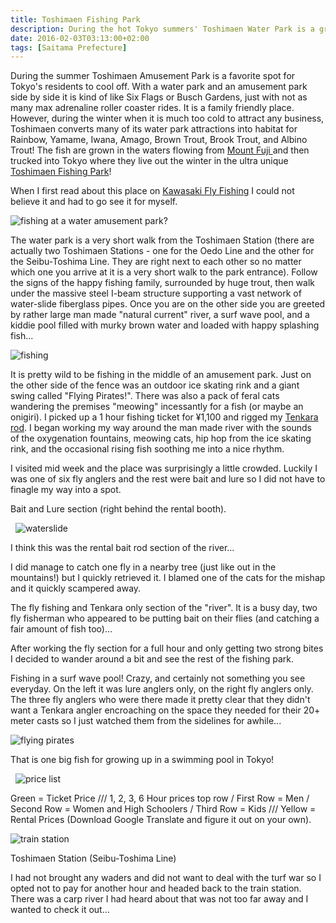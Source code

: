 ```yaml
---
title: Toshimaen Fishing Park
description: During the hot Tokyo summers' Toshimaen Water Park is a great spot to cool off, but during the winter it becomes the famous Toshimaen Fishing Park...
date: 2016-02-03T03:13:00+02:00
tags: [Saitama Prefecture]
---
```

<div class="text-lg mt-2">
<p class="mb-2">During the summer Toshimaen Amusement Park is a favorite spot for Tokyo's residents to cool off. With a water park and an amusement park side by side it is kind of like Six Flags or Busch Gardens, just with not as many max adrenaline roller coaster rides. It is a family friendly place. However, during the winter when it is much too cold to attract any business, Toshimaen converts many of its water park attractions into habitat for Rainbow, Yamame, Iwana, Amago, Brown Trout, Brook Trout, and Albino Trout! The fish are grown in the waters flowing from <a href="https://www.fallfishtenkara.com/climbing-mount-fuji/" target="_blank" rel="noopener noreferrer" class="text-red-500 hover:bg-red-500 hover:text-white">Mount Fuji </a>and then trucked into Tokyo where they live out the winter in the ultra unique <a href="https://www.t-fishingarea.com/" target="_blank" rel="noopener noreferrer" class="text-red-500 hover:bg-red-500 hover:text-white">Toshimaen Fishing Park</a>!</p>

<p class="mt-2 mb-2">When I first read about this place on <a href="https://kawasakiflyfishing.wordpress.com/2016/01/01/fishing-in-a-theme-park-in-tokyo/" target="_blank" rel="noopener noreferrer" class="text-red-500 hover:bg-red-500 hover:text-white">Kawasaki Fly Fishing</a> I could not believe it and had to go see it for myself.</p>

<img class="w-8/12 rounded-lg shadow-lg mx-auto" src="https://fallfish-tenkara-images.s3.us-west-1.amazonaws.com/FfT+-+Toshimaen+_+Iris+River/toshimaen-tokyo-japan-water+amusement+park-fishing-tenkara-hydro+polis.JPG" alt="fishing at a water amusement park?" />

<p class="mt-2 mb-2">The water park is a very short walk from the Toshimaen Station (there are actually two Toshimaen Stations - one for the Oedo Line and the other for the Seibu-Toshima Line. They are right next to each other so no matter which one you arrive at it is a very short walk to the park entrance). Follow the signs of the happy fishing family, surrounded by huge trout, then walk under the massive steel I-beam structure supporting a vast network of water-slide fiberglass pipes. Once you are on the other side you are greeted by rather large man made "natural current" river, a surf wave pool, and a kiddie pool filled with murky brown water and loaded with happy splashing fish...</p>

<img class="w-8/12 rounded-lg shadow-lg mx-auto" src="https://fallfish-tenkara-images.s3.us-west-1.amazonaws.com/FfT+-+Toshimaen+_+Iris+River/toshimaen-tokyo-japan-water+amusement+park-fishing-tenkara-surf+pool-fly+fishing+section.JPG" alt="fishing" />

<p class="mt-2 mb-2">It is pretty wild to be fishing in the middle of an amusement park. Just on the other side of the fence was an outdoor ice skating rink and a giant swing called "Flying Pirates!". There was also a pack of feral cats wandering the premises "meowing" incessantly for a fish (or maybe an onigiri). I picked up a 1 hour fishing ticket for ¥1,100 and rigged my <a href="https://www.fallfishtenkara.com/my-tenkara-rods/" target="_blank" rel="noopener noreferrer" class="text-red-500 hover:bg-red-500 hover:text-white">Tenkara rod</a>. I began working my way around the man made river with the sounds of the oxygenation fountains, meowing cats, hip hop from the ice skating rink, and the occasional rising fish soothing me into a nice rhythm.</p>


<p class="mt-2 mb-2">I visited mid week and the place was surprisingly a little crowded. Luckily I was one of six fly anglers and the rest were bait and lure so I did not have to finagle my way into a spot.</p>

<p class="mt-2 mb-2">Bait and Lure section (right behind the rental booth).</p>

&nbsp;
<img class="w-8/12 rounded-lg shadow-lg mx-auto" src="https://fallfish-tenkara-images.s3.us-west-1.amazonaws.com/FfT+-+Toshimaen+_+Iris+River/toshimaen-tokyo-japan-water+amusement+park-fishing-tenkara-waterslide-blue+sky.JPG" alt="waterslide" />

<p class="mt-2 mb-2">I think this was the rental bait rod section of the river...</p>

<p class="mt-2 mb-2">I did manage to catch one fly in a nearby tree (just like out in the mountains!) but I quickly retrieved it. I blamed one of the cats for the mishap and it quickly scampered away.</p>

<p class="mt-2 mb-2">The fly fishing and Tenkara only section of the "river". It is a busy day, two fly fisherman who appeared to be putting bait on their flies (and catching a fair amount of fish too)...</p>

<p class="mt-2 mb-2">After working the fly section for a full hour and only getting two strong bites I decided to wander around a bit and see the rest of the fishing park.</p>


<p class="mt-2 mb-2">Fishing in a surf wave pool! Crazy, and certainly not something you see everyday. On the left it was lure anglers only, on the right fly anglers only. The three fly anglers who were there made it pretty clear that they didn't want a Tenkara angler encroaching on the space they needed for their 20+ meter casts so I just watched them from the sidelines for awhile...</p>

<img class="w-8/12 rounded-lg shadow-lg mx-auto" src="https://fallfish-tenkara-images.s3.us-west-1.amazonaws.com/FfT+-+Toshimaen+_+Iris+River/toshimaen-tokyo-japan-water+amusement+park-fishing-tenkara-dome-flying+pirates.JPG" alt="flying pirates" />
<p class="mt-2 mb-2">That is one big fish for growing up in a swimming pool in Tokyo!</p>

&nbsp;
<img class="w-8/12 rounded-lg shadow-lg mx-auto" src="https://fallfish-tenkara-images.s3.us-west-1.amazonaws.com/FfT+-+Toshimaen+_+Iris+River/toshimaen-tokyo-japan-water+amusement+park-fishing-tenkara-price+list.JPG" alt="price list" />

<p class="mt-2 mb-2">Green = Ticket Price /// 1, 2, 3, 6 Hour prices top row / First Row = Men / Second Row = Women and High Schoolers / Third Row = Kids /// Yellow = Rental Prices (Download Google Translate and figure it out on your own).</p>

<img class="w-8/12 rounded-lg shadow-lg mx-auto" src="https://fallfish-tenkara-images.s3.us-west-1.amazonaws.com/FfT+-+Toshimaen+_+Iris+River/toshimaen-tokyo-japan-water+amusement+park-fishing-tenkara-toshimaen+station.JPG" alt="train station" />
<p class="mt-2 mb-2">Toshimaen Station (Seibu-Toshima Line)</p>

<p class="mt-2 mb-2">I had not brought any waders and did not want to deal with the turf war so I opted not to pay for another hour and headed back to the train station. There was a carp river I had heard about that was not too far away and I wanted to check it out...</p>
</div>


